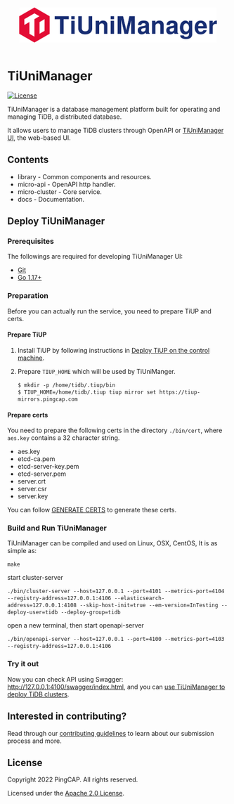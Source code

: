 <p align="center">
  <br>
  <img src="./docs/img/tiunimanager.svg" alt="logo" height="80px">
  <br>
  <br>
</p>

# TiUniManager

[![License](https://img.shields.io/badge/license-Apache--2.0-green?style=flat-square)](./LICENSE)

TiUniManager is a database management platform built for operating and managing TiDB, a distributed database.

It allows users to manage TiDB clusters through OpenAPI or [TiUniManager UI](https://github.com/pingcap/tiunimanager), the web-based UI.

## Contents

- library - Common components and resources.
- micro-api - OpenAPI http handler.
- micro-cluster - Core service.
- docs - Documentation.

## Deploy TiUniManager

### Prerequisites

The followings are required for developing TiUniManager UI:

- [Git](https://git-scm.com/downloads)
- [Go 1.17+](https://go.dev/doc/install)

### Preparation

Before you can actually run the service, you need to prepare TiUP and certs.

#### Prepare TiUP

1. Install TiUP by following instructions in [Deploy TiUP on the control machine](https://docs.pingcap.com/tidb/stable/production-deployment-using-tiup#step-2-deploy-tiup-on-the-control-machine).

2. Prepare `TIUP_HOME` which will be used by TiUniManger.

   ```shell
   $ mkdir -p /home/tidb/.tiup/bin
   $ TIUP_HOME=/home/tidb/.tiup tiup mirror set https://tiup-mirrors.pingcap.com
   ```

#### Prepare certs

You need to prepare the following certs in the directory `./bin/cert`, where `aes.key` contains a 32 character string.

- aes.key
- etcd-ca.pem
- etcd-server-key.pem
- etcd-server.pem
- server.crt
- server.csr
- server.key

You can follow [GENERATE CERTS](./build_helper/GENERATE_CERTS.md) to generate these certs.

### Build and Run TiUniManager

TiUniManager can be compiled and used on Linux, OSX, CentOS, It is as simple as:
```
make
```

start cluster-server
```shell
./bin/cluster-server --host=127.0.0.1 --port=4101 --metrics-port=4104 --registry-address=127.0.0.1:4106 --elasticsearch-address=127.0.0.1:4108 --skip-host-init=true --em-version=InTesting --deploy-user=tidb --deploy-group=tidb
```

open a new terminal, then start openapi-server
```shell
./bin/openapi-server --host=127.0.0.1 --port=4100 --metrics-port=4103 --registry-address=127.0.0.1:4106
```

### Try it out

Now you can check API using Swagger: http://127.0.0.1:4100/swagger/index.html, and you can [use TiUniManager to deploy TiDB clusters](./build_helper/DEPLOY_TIDB.md).

## Interested in contributing?

Read through our [contributing guidelines](./CONTRIBUTING.md) to learn about our submission process and more.

## License

Copyright 2022 PingCAP. All rights reserved.

Licensed under the [Apache 2.0 License](./LICENSE).